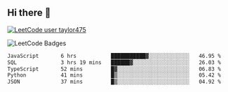 ## Hi there 👋

[![LeetCode user taylor475](https://img.shields.io/badge/dynamic/json?style=for-the-badge&labelColor=black&color=%23ffa116&label=Solved&query=solvedOverTotal&url=https%3A%2F%2Fleetcode-badge.vercel.app%2Fapi%2Fusers%2Ftaylor475&logo=leetcode&logoColor=yellow)](https://leetcode.com/taylor475/)

<img src="https://leetcode-badge-showcase.vercel.app/api?username=taylor475" alt="LeetCode Badges" />

<!--START_SECTION:waka-->

```txt
JavaScript       6 hrs           ███████████▓░░░░░░░░░░░░░   46.95 %
SQL              3 hrs 19 mins   ██████▓░░░░░░░░░░░░░░░░░░   26.03 %
TypeScript       52 mins         █▓░░░░░░░░░░░░░░░░░░░░░░░   06.83 %
Python           41 mins         █▒░░░░░░░░░░░░░░░░░░░░░░░   05.42 %
JSON             37 mins         █▒░░░░░░░░░░░░░░░░░░░░░░░   04.92 %
```

<!--END_SECTION:waka-->

<!--
**taylor475/taylor475** is a ✨ _special_ ✨ repository because its `README.md` (this file) appears on your GitHub profile.

Here are some ideas to get you started:

- 🔭 I’m currently working on ...
- 🌱 I’m currently learning ...
- 👯 I’m looking to collaborate on ...
- 🤔 I’m looking for help with ...
- 💬 Ask me about ...
- 📫 How to reach me: ...
- 😄 Pronouns: ...
- ⚡ Fun fact: ...
-->
